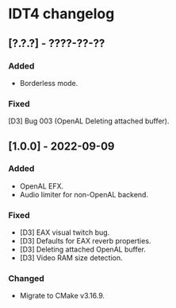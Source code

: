 # IDT4 changelog


## [?.?.?] - ????-??-??
### Added
- Borderless mode.

### Fixed
[D3] Bug 003 (OpenAL Deleting attached buffer).


## [1.0.0] - 2022-09-09
### Added
- OpenAL EFX.
- Audio limiter for non-OpenAL backend.

### Fixed
- [D3] EAX visual twitch bug.
- [D3] Defaults for EAX reverb properties.
- [D3] Deleting attached OpenAL buffer.
- [D3] Video RAM size detection.

### Changed
- Migrate to CMake v3.16.9.
